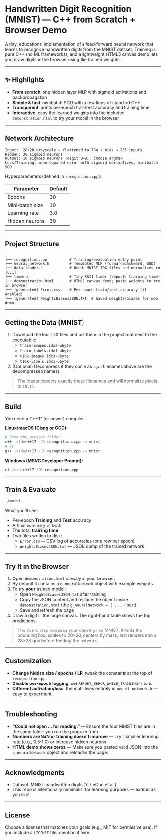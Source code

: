 # Handwritten Digit Recognition (MNIST) — C++ from Scratch + Browser Demo

A tiny, educational implementation of a feed‑forward neural network that learns to recognize handwritten digits from the MNIST dataset. Training is pure C++ (no ML frameworks), and a lightweight HTML5 canvas demo lets you draw digits in the browser using the trained weights.

---

## ✨ Highlights
- **From scratch**: one hidden layer MLP with sigmoid activations and backpropagation
- **Simple & fast**: minibatch SGD with a few lines of standard C++
- **Transparent**: prints per‑epoch train/test accuracy and training time
- **Interactive**: copy the learned weights into the included `demonstration.html` to try your model in the browser

---

## Network Architecture
```
Input:  28×28 grayscale → flattened to 784 + bias → 785 inputs
Hidden: 30 sigmoid neurons
Output: 10 sigmoid neurons (digit 0–9), choose argmax
Loss/Training: mean‑squared error with sigmoid derivatives, minibatch SGD
```
Hyperparameters (defined in `recognition.cpp`):

| Parameter | Default |
|---|---|
| Epochs | 30 |
| Mini‑batch size | 10 |
| Learning rate | 3.0 |
| Hidden neurons | 30 |

---

## Project Structure
```
.
├── recognition.cpp          # Training/evaluation entry point
├── neural_network.h         # Templated MLP (forward/backward, SGD)
├── data_loader.h            # Reads MNIST IDX files and normalizes to [0,1]
├── timer.h                  # Tiny RAII timer (reports training time)
├── demonstration.html       # HTML5 canvas demo; paste weights to try in browser
└── (generated) Error.csv    # Per‑epoch train/test accuracy (if enabled)
└── (generated) WeightsBiasesJSON.txt  # Saved weights/biases for web demo
```

---

## Getting the Data (MNIST)
1. Download the four IDX files and put them in the project root next to the executable:
   - `train-images.idx3-ubyte`
   - `train-labels.idx1-ubyte`
   - `t10k-images.idx3-ubyte`
   - `t10k-labels.idx1-ubyte`
2. (Optional) Decompress if they come as `.gz` (filenames above are the decompressed names).

> The loader expects exactly these filenames and will normalize pixels to `[0,1]`.

---

## Build
You need a C++17 (or newer) compiler.

**Linux/macOS (Clang or GCC):**
```bash
# From the project folder
c++ -std=c++17 -O3 recognition.cpp -o mnist
# or
g++ -std=c++17 -O3 recognition.cpp -o mnist
```

**Windows (MSVC Developer Prompt):**
```bat
cl /std:c++17 /O2 recognition.cpp
```

---

## Train & Evaluate
```bash
./mnist
```
What you’ll see:
- Per‑epoch **Training** and **Test** accuracy
- A final summary of both
- The total **training time**
- Two files written to disk:
  - `Error.csv` — CSV log of accuracies (one row per epoch)
  - `WeightsBiasesJSON.txt` — JSON dump of the trained network

---

## Try It in the Browser
1. Open `demonstration.html` directly in your browser.
2. By default it contains a `g_neuralNetwork` object with example weights.
3. To try **your** trained model:
   - Open `WeightsBiasesJSON.txt` after training
   - Copy the JSON content and replace the object inside `demonstration.html` (the `g_neuralNetwork = { ... }` part)
   - Save and refresh the page
4. Draw a digit in the large canvas. The right‑hand table shows the top predictions.

> The demo preprocesses your drawing like MNIST: it finds the bounding box, scales to 20×20, centers by mass, and renders into a 28×28 grid before feeding the network.

---

## Customization
- **Change hidden size / epochs / LR**: tweak the constants at the top of `recognition.cpp`.
- **Disable per‑epoch logging**: set `REPORT_ERROR_WHILE_TRAINING()` to `0`.
- **Different activation/loss**: the math lives entirely in `neural_network.h` — easy to experiment.

---

## Troubleshooting
- **“Could not open … for reading.”** — Ensure the four MNIST files are in the same folder you run the program from.
- **Numbers are NaN or training doesn’t improve** — Try a smaller learning rate (e.g., 0.5–1.0) or increase hidden neurons.
- **HTML demo shows zeros** — Make sure you pasted valid JSON into the `g_neuralNetwork` object and reloaded the page.

---

## Acknowledgments
- Dataset: MNIST handwritten digits (Y. LeCun et al.)
- This repo is intentionally minimalist for learning purposes — extend as you like!

---

## License
Choose a license that matches your goals (e.g., MIT for permissive use). If you include a `LICENSE` file, mention it here.
